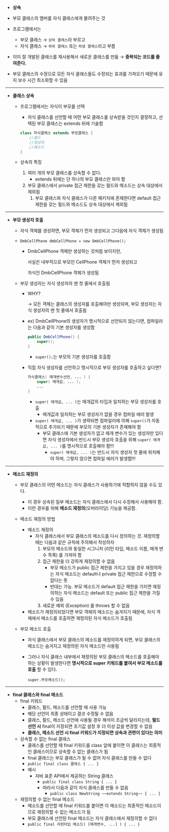 - **상속**

- 부모 클래스의 멤버를 자식 클래스에게 물려주는 것

- 프로그램에서는
  
  - 부모 클래스 → `상위 클래스`라 부르고
  - 자식 클래스 → `하위 클래스` 또는 `파생 클래스`라고 부름

- 이미 잘 개발된 클래스를 재사용해서 새로운 클래스를 만듦 → **중복되는 코드를 줄여준다.**

- 부모 클래스의 수정으로 모든 자식 클래스들도 수정되는 효과를 가져오기 때문에 유지 보수 시간 최소화할 수 있음

---

- **클래스 상속**
  
  - 프로그램에서는 자식이 부모를 선택
    
    - 자식 클래스를 선언할 때 어떤 부모 클래스를 상속받을 것인지 결정하고, 선택된 부모 클래스는 extends 뒤에 기술함
    
    ```java
    class 자식클래스 extends 부모클래스 {
        //필드
        //생성자
        //메소드
    }
    ```
  
  - 상속의 특징
    
    1. 여러 개의 부모 클래스를 상속할 수 없다.
       - extends 뒤에는 단 하나의 부모 클래스만 와야 함
    2. 부모 클래스에서 private 접근 제한을 갖는 필드와 메소드는 상속 대상에서 제외됨
       1. 부모 클래스와 자식 클래스가 다른 패키지에 존재한다면 default 접근 제한을 갖는 필드와 메소드도 상속 대상에서 제외됨

---

- **부모 생성자 호출**
  
  - 자식 객체를 생성하면, 부모 객체가 먼저 생성되고 그다음에 자식 객체가 생성됨
  
  - `DmbCellPhone dmbCellPhone = new DmbCellPhone();`
    
    - DmbCellPhone 객체만 생성하는 것처럼 보이지만,
      
      사실은 내부적으로 부모인 CellPhone 객체가 먼저 생성되고
      
      자식인 DmbCellPhone 객체가 생성됨
  
  - 부모 생성자는 자식 생성자의 맨 첫 줄에서 호출됨
    
    - WHY?
      
      → 모든 객체는 클래스의 생성자를 호출해야만 생성되며, 부모 생성자는 자식 생성자의 맨 첫 줄에서 호출됨
    
    - ex) DmbCellPhone의 생성자가 명시적으로 선언되지 않는다면, 컴파일러는 다음과 같이 기본 생성자를 생성함
      
      ```java
      public DmbCellPhone() {
          super();
      }
      ```
      
      - `super();`는 부모의 기본 생성자를 호출함
    
    - 직접 자식 생성자를 선언하고 명시적으로 부모 생성자를 호출하고 싶다면?
      
      ```java
      자식클래스( 매개변수선언, ... ) {
          super( 매개값, ... );
          ...
      }
      ```
      
      - `super( 매개값, ... )`는 매개값의 타입과 일치하는 부모 생성자를 호출
        - 매개값과 일치하는 부모 생성자가 없을 경우 컴파일 에러 발생
      - `super( 매개값, ... )`가 생략되면 컴파일러에 의해 `super()`가 자동적으로 추가되기 때문에 부모의 기본 생성자가 존재해야 함
        - 부모 클래스에 기본 생성자가 없고 매개 변수가 있는 생성자만 있다면 자식 생성자에서 반드시 부모 생성자 호출을 위해 `super( 매개값, ... )`를 명시적으로 호출해야 함!!!
          - `super( 매개값, ... )`는 반드시 자식 생성자 첫 줄에 위치해야 하며, 그렇지 않으면 컴파일 에러가 발생함!!!

---

- **메소드 재정의**
  
  - 부모 클래스의 어떤 메소드는 자식 클래스가 사용하기에 적합하지 않을 수도 있다.
    
    - 이 경우 상속된 일부 메소드는 자식 클래스에서 다시 수정해서 사용해야 함.
    - 이런 경우를 위해 **메소드 재정의**(오버라이딩) 기능을 제공함.
  
  - 메소드 재정의 방법
    
    - 메소드 재정의
      - 자식 클래스에서 부모 클래스의 메소드를 다시 정의하는 것. 재정의할 때는 다음과 같은 규칙에 주의해서 작성하자
        1. 부모의 메소드와 동일한 시그니처 (리턴 타입, 메소드 이름, 매개 변수 목록) 를 가져야 함
        2. 접근 제한을 더 강하게 재정의할 수 없음
           - 부모 메소드가 public 접근 제한을 가지고 있을 경우 재정의하는 자식 메소드는 default나 private 접근 제한으로 수정할 수 없다는 뜻
           - 반대는 가능. 부모 메소드가 default 접근 제한을 가지면 재정의하는 자식 메소드는 default 또는 public 접근 제한을 가질 수 있음
        3. 새로운 예외 (Exception) 를 throws 할 수 없음
    - 메소드가 재정의되었다면 부모 객체의 메소드는 숨겨지기 때문에, 자식 객체에서 메소드를 호출하면 재정의된 자식 메소드가 호출됨
  
  - 부모 메소드 호출
    
    - 자식 클래스에서 부모 클래스의 메소드를 재정의하게 되면, 부모 클래스의 메소드는 숨겨지고 재정의된 자식 메소드만 사용됨
    
    - 그러나 자식 클래스 내부에서 재정의된 부모 클래스의 메소드를 호출해야 하는 상황이 발생한다면 **명시적으로 super 키워드를 붙여서 부모 메소드를 호출** 할 수 있다.
      
      `super.부모메소드();`

---

- **final 클래스와 final 메소드**
  - final 키워드
    - 클래스, 필드, 메소드를 선언할 때 사용 가능
    - 해당 선언이 최종 상태이고 결코 수정될 수 없음
    - 클래스, 필드, 메소드 선언에 사용될 경우 해석이 조금씩 달라지는데, **필드 선언 시** final이 지정되면 초기값 설정 후 더 이상 값을 변경할 수 없음
    - **클래스, 메소드 선언 시 final 키워드가 지정되면 상속과 관련이 있다는 의미**
  - 상속할 수 없는 final 클래스
    - 클래스를 선언할 때 final 키워드를 class 앞에 붙이면 이 클래스는 최종적인 클래스이므로 상속할 수 없는 클래스가 됨
    - final 클래스는 부모 클래스가 될 수 없어 자식 클래스를 만들 수 없다
    - `public final class 클래스 { ... }`
    - 예시
      - 자바 표준 API에서 제공하는 String 클래스
        - `public final class String { ... }`
        - 따라서 다음과 같이 자식 클래스를 만들 수 없음
          - `public class NewString ~~extends String~~ { ... }`
  - 재정의할 수 없는 final 메소드
    - 메소드를 선언할 때 final 키워드를 붙이면 이 메소드는 최종적인 메소드이므로 재정의할 수 없는 메소드가 됨
    - 부모 클래스에 선언된 final 메소드는 자식 클래스에서 재정의할 수 없다
    - `public final 리턴타입 메소드( [매개변수, ...] ) { ... }`
